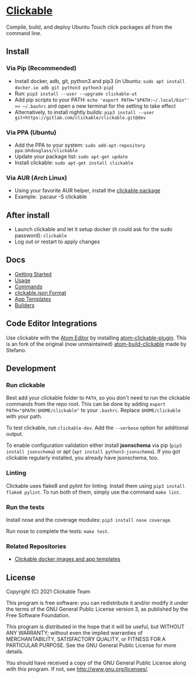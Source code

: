 # [Clickable](https://clickable-ut.dev/en/latest/)

Compile, build, and deploy Ubuntu Touch click packages all from the command line.

## Install

### Via Pip (Recommended)

* Install docker, adb, git, python3 and pip3
  (in Ubuntu: `sudo apt install docker.io adb git python3 python3-pip`)
* Run: `pip3 install --user --upgrade clickable-ut`
* Add pip scripts to your PATH: `echo 'export PATH="$PATH:~/.local/bin"' >> ~/.bashrc` and open a new terminal for the setting to take effect
* Alternatively, to install nightly builds: `pip3 install --user git+https://gitlab.com/clickable/clickable.git@dev`

### Via PPA (Ubuntu)

* Add the PPA to your system: `sudo add-apt-repository ppa:bhdouglass/clickable`
* Update your package list: `sudo apt-get update`
* Install clickable: `sudo apt-get install clickable`

### Via AUR (Arch Linux)

* Using your favorite AUR helper, install the [clickable package](https://aur.archlinux.org/packages/clickable/)
* Example: `pacaur -S clickable

## After install

* Launch clickable and let it setup docker (it could ask for the sudo password): `clickable`
* Log out or restart to apply changes

## Docs

* [Getting Started](https://clickable-ut.dev/en/latest/getting-started.html)
* [Usage](https://clickable-ut.dev/en/latest/usage.html)
* [Commands](https://clickable-ut.dev/en/latest/commands.html)
* [clickable.json Format](https://clickable-ut.dev/en/latest/clickable-json.html)
* [App Templates](https://clickable-ut.dev/en/latest/app-templates.html)
* [Builders](https://clickable-ut.dev/en/latest/builders.html)

## Code Editor Integrations

Use clickable with the [Atom Editor](https://atom.io) by installing [atom-clickable-plugin](https://atom.io/packages/atom-clickable-plugin).
This is an fork of the original (now unmaintained) [atom-build-clickable](https://atom.io/packages/atom-build-clickable)
made by Stefano.

## Development

### Run clickable

Best add your clickable folder to `PATH`, so you don't need to run the clickable commands from the repo root.
This can be done by adding `export PATH="$PATH:$HOME/clickable"` to your `.bashrc`.
Replace `$HOME/clickable` with your path.

To test clickable, run `clickable-dev`. Add the `--verbose` option for additional output.

To enable configuration validation either install **jsonschema** via pip
(`pip3 install jsonschema`) or apt (`apt install python3-jsonschema`). If you
got clickable regularly installed, you already have jsonschema, too.

### Linting

Clickable uses flake8 and pylint for linting. Install them using `pip3 install flake8 pylint`.
To run both of them, simply use the command `make lint`.

### Run the tests

Install nose and the coverage modules: `pip3 install nose coverage`.

Run nose to complete the tests: `make test`.

### Related Repositories

* [Clickable docker images and app templates](https://gitlab.com/clickable)

## License

Copyright (C) 2021 Clickable Team

This program is free software: you can redistribute it and/or modify it under the terms of the GNU General Public License version 3, as published
by the Free Software Foundation.

This program is distributed in the hope that it will be useful, but WITHOUT ANY WARRANTY; without even the implied warranties of MERCHANTABILITY, SATISFACTORY QUALITY, or FITNESS FOR A PARTICULAR PURPOSE.  See the GNU General Public License for more details.

You should have received a copy of the GNU General Public License along with this program.  If not, see <http://www.gnu.org/licenses/>.
